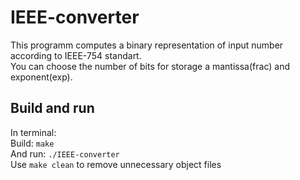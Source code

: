 # IEEE-converter  
This programm computes a binary representation of input number according to IEEE-754 standart.  
You can сhoose the number of bits for storage a mantissa(frac) and exponent(exp).
## Build and run
In terminal:   
Build: `make`  
And run: `./IEEE-converter`  
Use `make clean` to remove unnecessary object files
